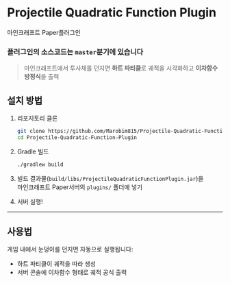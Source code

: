 # Projectile Quadratic Function Plugin
마인크래프트 Paper플러그인

### 플러그인의 소스코드는 `master`분기에 있습니다

> 마인크래프트에서 투사체를 던지면 **하트 파티클**로 궤적을 시각화하고 **이차함수 방정식**을 출력

## 설치 방법

1. 리포지토리 클론

    ```bash
    git clone https://github.com/Marobim815/Projectile-Quadratic-Function-Plugin.git
    cd Projectile-Quadratic-Function-Plugin
    ```

2. Gradle 빌드

    ```bash
    ./gradlew build
    ```

3. 빌드 결과물(`build/libs/ProjectileQuadraticFunctionPlugin.jar`)을  
   마인크래프트 Paper서버의 `plugins/` 폴더에 넣기

4. 서버 실행!


---

## 사용법

게임 내에서 눈덩이를 던지면 자동으로 실행됩니다:

- 하트 파티클이 궤적을 따라 생성
- 서버 콘솔에 이차함수 형태로 궤적 공식 출력